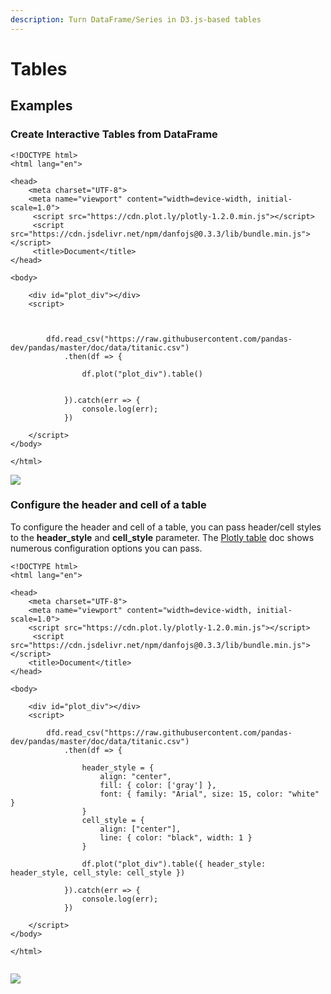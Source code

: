 ```yaml
---
description: Turn DataFrame/Series in D3.js-based tables
---
```


# Tables

## Examples

### Create Interactive Tables from DataFrame

```markup
<!DOCTYPE html>
<html lang="en">

<head>
    <meta charset="UTF-8">
    <meta name="viewport" content="width=device-width, initial-scale=1.0">
     <script src="https://cdn.plot.ly/plotly-1.2.0.min.js"></script> 
     <script src="https://cdn.jsdelivr.net/npm/danfojs@0.3.3/lib/bundle.min.js"></script>
     <title>Document</title>
</head>

<body>

    <div id="plot_div"></div>
    <script>

        

        dfd.read_csv("https://raw.githubusercontent.com/pandas-dev/pandas/master/doc/data/titanic.csv")
            .then(df => {
            
                df.plot("plot_div").table()
              
              
            }).catch(err => {
                console.log(err);
            })

    </script>
</body>

</html>
```

![](../../.gitbook/assets/screen-shot-2020-08-11-at-12.34.08-am.png)

### Configure the header and cell of a table

To configure the header and cell of a table, you can pass header/cell styles to the **header\_style** and **cell\_style** parameter. The [Plotly table](https://plotly.com/javascript/table/) doc shows numerous configuration options you can pass. 

```markup
<!DOCTYPE html>
<html lang="en">

<head>
    <meta charset="UTF-8">
    <meta name="viewport" content="width=device-width, initial-scale=1.0">
    <script src="https://cdn.plot.ly/plotly-1.2.0.min.js"></script> 
     <script src="https://cdn.jsdelivr.net/npm/danfojs@0.3.3/lib/bundle.min.js"></script>
    <title>Document</title>
</head>

<body>

    <div id="plot_div"></div>
    <script>

        dfd.read_csv("https://raw.githubusercontent.com/pandas-dev/pandas/master/doc/data/titanic.csv")
            .then(df => {

                header_style = {
                    align: "center",
                    fill: { color: ['gray'] },
                    font: { family: "Arial", size: 15, color: "white" }
                }
                cell_style = {
                    align: ["center"],
                    line: { color: "black", width: 1 }
                }

                df.plot("plot_div").table({ header_style: header_style, cell_style: cell_style })

            }).catch(err => {
                console.log(err);
            })

    </script>
</body>

</html>


```

![](../../.gitbook/assets/screen-shot-2020-08-11-at-12.38.30-am.png)

